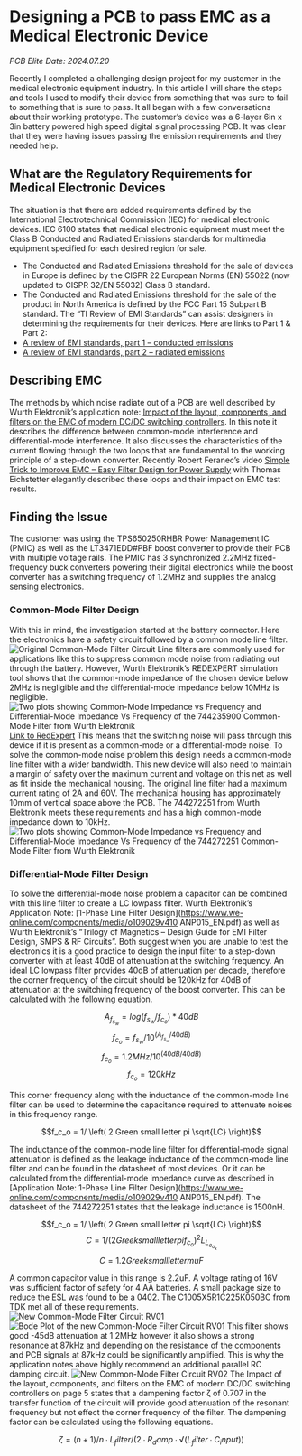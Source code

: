 # Designing a PCB to pass EMC as a Medical Electronic Device

*PCB Elite*
*Date: 2024.07.20*

Recently I completed a challenging design project for my customer in the medical electronic equipment industry. In this article I will share the steps and tools I used to modify their device from something that was sure to fail to something that is sure to pass.
It all began with a few conversations about their working prototype. The customer’s device was a 6-layer 6in x 3in battery powered high speed digital signal processing PCB. It was clear that they were having issues passing the emission requirements and they needed help.

## What are the Regulatory Requirements for Medical Electronic Devices
The situation is that there are added requirements defined by the International Electrotechnical Commission (IEC) for medical electronic devices. IEC 6100 states that medical electronic equipment must meet the Class B Conducted and Radiated Emissions standards for multimedia equipment specified for each desired region for sale.
-	The Conducted and Radiated Emissions threshold for the sale of devices in Europe is defined by the CISPR 22 European Norms (EN) 55022 (now updated to CISPR 32/EN 55032) Class B standard.
-	The Conducted and Radiated Emissions threshold for the sale of the product in North America is defined by the FCC Part 15 Subpart B standard.
The “TI Review of EMI Standards” can assist designers in determining the requirements for their devices. Here are links to Part 1 & Part 2:
- [A review of EMI standards, part 1 – conducted emissions](https://www.ti.com.cn/cn/lit/ta/sszt673/sszt673.pdf?ts=1718974961309&ref_url=https%253A%252F%252Fwww.bing.com%252F)
- [A review of EMI standards, part 2 – radiated emissions](https://www.ti.com/lit/ta/sszt671/sszt671.pdf?ts=1718909293671&ref_url=https%253A%252F%252Fsearch.yahoo.com%252F)

## Describing EMC
The methods by which noise radiate out of a PCB are well described by Wurth Elektronik’s application note: [Impact of the layout, components, and filters on the EMC of modern DC/DC switching controllers](https://www.we-online.com/components/media/o109026v410%20AppNotes_ANP044_ImpactOfTheLayoutComponentsAndFiltersOnTheEMCOfModernDCDCSwitchingControllers_EN.pdf). In this note it describes the difference between common-mode interference and differential-mode interference. It also discusses the characteristics of the current flowing through the two loops that are fundamental to the working principle of a step-down converter. Recently Robert Feranec’s video [Simple Trick to Improve EMC – Easy Filter Design for Power Supply](https://www.youtube.com/watch?v=J4UUGSIP770) with Thomas Eichstetter elegantly described these loops and their impact on EMC test results.

## Finding the Issue
The customer was using the TPS650250RHBR Power Management IC (PMIC) as well as the LT3471EDD#PBF boost converter to provide their PCB with multiple voltage rails. The PMIC has 3 synchronized 2.2MHz fixed-frequency buck converters powering their digital electronics while the boost converter has a switching frequency of 1.2MHz and supplies the analog sensing electronics.

### Common-Mode Filter Design
With this in mind, the investigation started at the battery connector. Here the electronics have a safety circuit followed by a common mode line filter.
![Original Common-Mode Filter Circuit]()
Line filters are commonly used for applications like this to suppress common mode noise from radiating out through the battery. However, Wurth Elektronik’s REDEXPERT simulation tool shows that the common-mode impedance of the chosen device below 2MHz is negligible and the differential-mode impedance below 10MHz is negligible.
![Two plots showing Common-Mode Impedance vs Frequency and Differential-Mode Impedance Vs Frequency of the 744235900 Common-Mode Filter from Wurth Elektronik]()
[Link to RedExpert](https://we-online.com/re/5rD48nKY)
This means that the switching noise will pass through this device if it is present as a common-mode or a differential-mode noise.
To solve the common-mode noise problem this design needs a common-mode line filter with a wider bandwidth. This new device will also need to maintain a margin of safety over the maximum current and voltage on this net as well as fit inside the mechanical housing. The original line filter had a maximum current rating of 2A and 60V. The mechanical housing has approximately 10mm of vertical space above the PCB.
The 744272251 from Wurth Elektronik meets these requirements and has a high common-mode impedance down to 10kHz.
![Two plots showing Common-Mode Impedance vs Frequency and Differential-Mode Impedance Vs Frequency of the 744272251 Common-Mode Filter from Wurth Elektronik]()

### Differential-Mode Filter Design
To solve the differential-mode noise problem a capacitor can be combined with this line filter to create a LC lowpass filter.
Wurth Elektronik’s Application Note: [1-Phase Line Filter Design](https://www.we-online.com/components/media/o109029v410 ANP015_EN.pdf) as well as Wurth Elektronik’s “Trilogy of Magnetics – Design Guide for EMI Filter Design, SMPS & RF Circuits”. Both suggest when you are unable to test the electronics it is a good practice to design the input filter to a step-down converter with at least 40dB of attenuation at the switching frequency.
An ideal LC lowpass filter provides 40dB of attenuation per decade, therefore the corner frequency of the circuit should be 120kHz for 40dB of attenuation at the switching frequency of the boost converter. This can be calculated with the following equation.

$$A_f_s_w = log \left( f_s_w/f_c_o \right)*40dB$$
$$f_c_o = f_s_w/10^ \left( A_f_s_w/40dB \right)$$
$$f_c_o = 1.2MHz/10^ \left( 40dB/40dB \right)$$
$$f_c_o = 120kHz$$

This corner frequency along with the inductance of the common-mode line filter can be used to determine the capacitance required to attenuate noises in this frequency range.

$$f_c_o = 1/ \left( 2 Green small letter pi \sqrt{LC} \right)$$

The inductance of the common-mode line filter for differential-mode signal attenuation is defined as the leakage inductance of the common-mode line filter and can be found in the datasheet of most devices. Or it can be calculated from the differential-mode impedance curve as described in [Application Note: 1-Phase Line Filter Design](https://www.we-online.com/components/media/o109029v410 ANP015_EN.pdf). The datasheet of the 744272251 states that the leakage inductance is 1500nH.

$$f_c_o = 1/ \left( 2 Green small letter pi \sqrt{LC} \right)$$
$$C = 1/ \left( 2 Greek small letter pi f_c_o \right) ^2 L_L_e_a_k$$
$$C = 1.2 Greek small letter mu F$$

A common capacitor value in this range is 2.2uF. A voltage rating of 16V was sufficient factor of safety for 4 AA batteries. A small package size to reduce the ESL was found to be a 0402. The C1005X5R1C225K050BC from TDK met all of these requirements.
![New Common-Mode Filter Circuit RV01]()
![Bode Plot of the new Common-Mode Filter Circuit RV01]()
This filter shows good -45dB attenuation at 1.2MHz however it also shows a strong resonance at 87kHz and depending on the resistance of the components and PCB signals at 87kHz could be significantly amplified. This is why the application notes above highly recommend an additional parallel RC damping circuit.
![New Common-Mode Filter Circuit RV02]()
The Impact of the layout, components, and filters on the EMC of modern DC/DC switching controllers on page 5 states that a dampening factor ζ of 0.707 in the transfer function of the circuit will provide good attenuation of the resonant frequency but not effect the corner frequency of the filter. The dampening factor can be calculated using the following equations.


$$ζ=(n+1)/n∙L_filter/(2∙R_damp∙√(L_filter∙C_input ))$$



